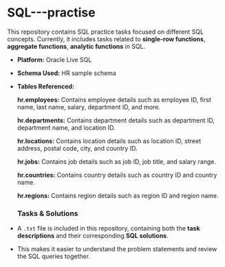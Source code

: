 # SQL---practise
This repository contains SQL practice tasks focused on different SQL concepts.   Currently, it includes tasks related to **single-row functions**, **aggregate functions**, **analytic functions** in SQL. <br/>
- **Platform:** Oracle Live SQL  
- **Schema Used:** HR sample schema  
- **Tables Referenced:**  

  **hr.employees:** Contains employee details such as employee ID, first name, last name, salary, department ID, and more.

  **hr.departments:** Contains department details such as department ID, department name, and location ID.

  **hr.locations:** Contains location details such as location ID, street address, postal code, city, and country ID.

  **hr.jobs:** Contains job details such as job ID, job title, and salary range.

  **hr.countries:** Contains country details such as country ID and country name.

  **hr.regions:** Contains region details such as region ID and region name.

  ### Tasks & Solutions  
- A `.txt` file is included in this repository, containing both the **task descriptions** and their corresponding **SQL solutions**.  
- This makes it easier to understand the problem statements and review the SQL queries together.  
